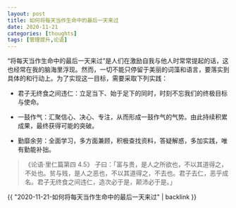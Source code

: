 ```yaml
---
layout: post
title: 如何将每天当作生命中的最后一天来过
date: 2020-11-21
categories: [thoughts]
tags: [管理提升,论语]
---
```


“将每天当作生命中的最后一天来过”是人们在激励自我与他人时常常提起的话，这也经常在我的脑海里浮现。然而，一切不能只停留于美丽的词藻和语言，要落实到具体的和行动上。为了实现这一目标，需要采取下列实践：

* 君子无终食之间违仁：立足当下、始于足下的同时，时刻不忘我们的终极目标与使命。

* 一鼓作气：汇聚信心、决心、专注，从而形成一鼓作气的气势。由此持续积累成果，最终获得可能的突破。

* 勤靡余劳：全面学习，多方面兼顾，积极查找资料，答疑解惑，多加实践，唯有勤能补拙。

> 《论语·里仁篇第四 4.5》 子曰：「富与贵，是人之所欲也，不以其道得之，不处也。贫与贱，是人之恶也，不以其道得之，不去也。君子去仁，恶乎成名。君子无终食之间违仁，造次必于是，颠沛必于是。」

{{ "2020-11-21-如何将每天当作生命中的最后一天来过" | backlink }}
